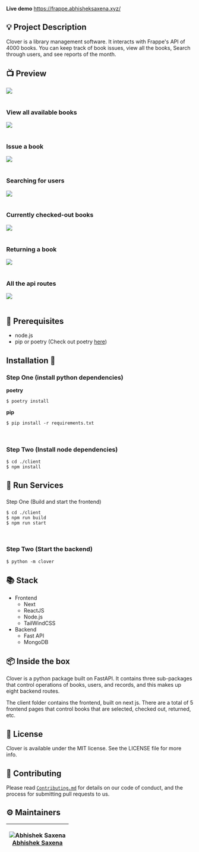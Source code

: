 **Live demo** https://frappe.abhisheksaxena.xyz/

## 💡 Project Description

Clover is a library management software. It interacts with Frappe's API of 4000 books. You can keep track of book issues, view all the books, Search through users, and see reports of the month.

## 📺 Preview

<div>
  <img align = "center" src="imgs\landing.png">
</div>
<br/>
<div>
  <h3>View all available books</h3>
  <img align = "center" src="imgs\2.png">
</div>
<br/>
<div>
<h3>Issue a book</h3>
  <img align = "center" src="imgs\3.png">
</div>
<br/>
<div>
<h3>Searching for users</h3>
  <img align = "center" src="imgs\4.png">
</div>
<br/>
<div>
  <h3>Currently checked-out books</h3>
  <img align = "center" src="imgs\5.png">
</div>
<br/>
<div>
<h3>Returning a book</h3>
  <img align = "center" src="imgs\6.png">
</div>
<br/>
<div>
<h3>All the api routes</h3>
  <img align = "center" src="imgs\7.png">
</div>
<br/>

## 📌 Prerequisites

- node.js
- pip or poetry (Check out poetry [here](https://python-poetry.org/))

## Installation 🔧

### Step One (install python dependencies)

**poetry**

```shell
$ poetry install
```

**pip**

```shell
$ pip install -r requirements.txt
```

<br/>

### Step Two (Install node dependencies)

```shell
$ cd ./client
$ npm install
```

## 🏃 Run Services

###

Step One (Build and start the frontend)

```shell
$ cd ./client
$ npm run build
$ npm run start
```

<br/>

### Step Two (Start the backend)

```shell
$ python -m clover
```

## 📚 Stack

- Frontend
  - Next
  - ReactJS
  - Node.js
  - TailWindCSS
- Backend
  - Fast API
  - MongoDB

## 📦 Inside the box

Clover is a python package built on FastAPI. It contains three sub-packages that control operations of books, users, and records, and this makes up eight backend routes.

The client folder contains the frontend, built on next js.
There are a total of 5 frontend pages that control books that are selected, checked out, returned, etc.

## 📜 License

Clover is available under the MIT license. See the LICENSE file for more info.

## 🤝 Contributing

Please read [`Contributing.md`](https://github.com/saxenabhishek/clover/blob/main/CONTRIBUTING.md) for details on our code of conduct, and the process for submitting pull requests to us.

## ⚙️ Maintainers

| <p align="center">![Abhishek Saxena](https://github.com/saxenabhishek.png?size=128)<br>[Abhishek Saxena](https://github.com/saxena)</p> |
| ------------------------------------------------------------------------------------------------------------------------------------------
